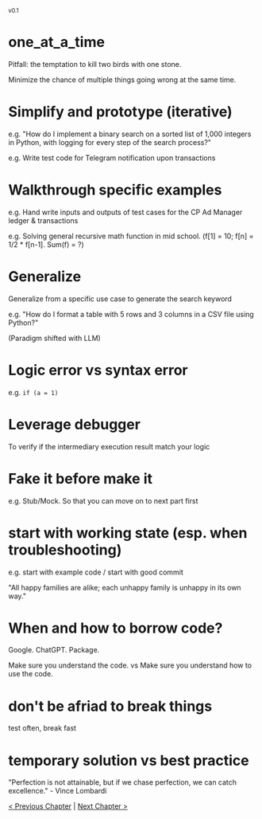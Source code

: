 <sub>v0.1</sub>

# one_at_a_time

Pitfall: the temptation to kill two birds with one stone.

Minimize the chance of multiple things going wrong at the same time.

# Simplify and prototype (iterative)

e.g. "How do I implement a binary search on a sorted list of 1,000 integers in Python, with logging for every step of the search process?"

e.g. Write test code for Telegram notification upon transactions

# Walkthrough specific examples

e.g. Hand write inputs and outputs of test cases for the CP Ad Manager ledger & transactions

e.g. Solving general recursive math function in mid school. (f[1] = 10; f[n] = 1/2 * f[n-1]. Sum(f) = ?)

# Generalize

Generalize from a specific use case to generate the search keyword

e.g. "How do I format a table with 5 rows and 3 columns in a CSV file using Python?"

(Paradigm shifted with LLM)

# Logic error vs syntax error

e.g. `if (a = 1)`

# Leverage debugger

To verify if the intermediary execution result match your logic

# Fake it before make it

e.g. Stub/Mock. So that you can move on to next part first

# start with working state (esp. when troubleshooting)

e.g. start with example code / start with good commit

"All happy families are alike; each unhappy family is unhappy in its own way."

# When and how to borrow code?

Google. ChatGPT. Package.

Make sure you understand the code. vs Make sure you understand how to use the code.

# don't be afriad to break things

test often, break fast

# temporary solution vs best practice

"Perfection is not attainable, but if we chase perfection, we can catch excellence." - Vince Lombardi

[< Previous Chapter](3_identify_problem.md) | [Next Chapter >](5_decompose.md)
